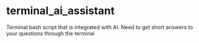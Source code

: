 # terminal_ai_assistant
Terminal bash script that is integrated with AI. Need to get short answers to your questions through the terminal
